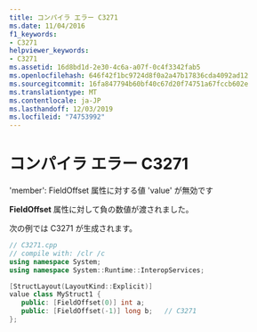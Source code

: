 ```yaml
---
title: コンパイラ エラー C3271
ms.date: 11/04/2016
f1_keywords:
- C3271
helpviewer_keywords:
- C3271
ms.assetid: 16d8bd1d-2e30-4c6a-a07f-0c4f3342fab5
ms.openlocfilehash: 646f42f1bc9724d8f0a2a47b17836cda4092ad12
ms.sourcegitcommit: 16fa847794b60bf40c67d20f74751a67fccb602e
ms.translationtype: MT
ms.contentlocale: ja-JP
ms.lasthandoff: 12/03/2019
ms.locfileid: "74753992"
---
```

# <a name="compiler-error-c3271"></a>コンパイラ エラー C3271

'member': FieldOffset 属性に対する値 'value' が無効です

**FieldOffset** 属性に対して負の数値が渡されました。

次の例では C3271 が生成されます。

```cpp
// C3271.cpp
// compile with: /clr /c
using namespace System;
using namespace System::Runtime::InteropServices;

[StructLayout(LayoutKind::Explicit)]
value class MyStruct1 {
   public: [FieldOffset(0)] int a;
   public: [FieldOffset(-1)] long b;   // C3271
};
```
